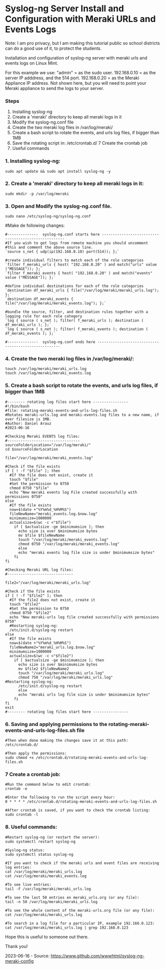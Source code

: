# Syslog-ng Server Install and Configuration with Meraki URLs and Events Logs

Note: I am pro privacy, but I am making this tutorial public so school districts can do a good use of it, to protect the students.

Installation and configuration of syslog-ng server with meraki urls and events logs on Linux Mint. 

For this example we use: 
"admin" = as the sudo user.
192.168.0.10 = as the server IP adddress, and the 514 port.
192.168.0.20 = as the Meraki Appliance IP address. Not shown here, but you will need to point your Meraki appliance to send the logs to your server.

### Steps
1. Installing syslog-ng
2. Create a 'meraki' directory to keep all meraki logs in it
3. Modify the syslog-ng.conf file
4. Create the two meraki log files in /var/log/meraki/
5. Create a bash script to rotate the events, and urls log files, if bigger than 1MB
6. Save the rotating script in: /etc/crontab.d/
7 Create the crontab job
8. Useful commands

### 1. Installing syslog-ng:
`sudo apt update && sudo apt install syslog-ng -y`

### 2. Create a 'meraki' directory to keep all meraki logs in it:
`sudo mkdir -p /var/log/meraki`

### 3. Open and Modify the syslog-ng.conf file.
`sudo nano /etc/syslog-ng/syslog-ng.conf`

#Make de following changes:

```
#--------------  syslog-ng.conf starts here -----------------------------------------------------
#If you wish to get logs from remote machine you should uncomment
#this and comment the above source line. 
`source s_net { udp(ip(192.168.0.10) port(514)); };`

#create individual filters to match each of the role categories
`filter f_meraki_urls { host( "192.168.0.20" ) and match("urls" value ("MESSAGE")); };`
`filter f_meraki_events { host( "192.168.0.20" ) and match("events" value ("MESSAGE")); };`

#define individual destinations for each of the role categories
`destination df_meraki_urls { file("/var/log/meraki/meraki_urls.log"); };`
`destination df_meraki_events { file("/var/log/meraki/meraki_events.log"); };`

#bundle the source, filter, and destination rules together with a logging rule for each role category
`log { source ( s_net ); filter( f_meraki_urls ); destination ( df_meraki_urls ); };`
`log { source ( s_net ); filter( f_meraki_events ); destination ( df_meraki_events ); };`

#--------------  syslog-ng.conf ends here -----------------------------------------------------
```

### 4. Create the two meraki log files in /var/log/meraki/:
```
touch /var/log/meraki/meraki_urls.log
touch /var/log/meraki/meraki_events.log
```

### 5. Create a bash script to rotate the events, and urls log files, if bigger than 1MB
```
#-------- rotating log files start here ----------------
#!/bin/bash
#file: rotating-meraki-events-and-urls-log-files.sh
#Rotates meraki-urls.log and meraki-events.log files to a new name, if over filesize is 1MB.
#Author: Daniel Arauz
#2023-06-16 

#Checking Meraki EVENTS log files:
#---------------------------------
sourceFolderLocation="/var/log/meraki/"
cd $sourceFolderLocation

file="/var/log/meraki/meraki_events.log"

#Check if the file exists
if [ ! -f "$file" ]; then
  #If the file does not exist, create it
  touch "$file"
  #Set the permission to 0750
  chmod 0750 "$file"
  echo "New meraki events log File created successfully with permissions 0750"
else
  #If the file exists  
  now=$(date +"%Y%m%d_%H%M%S")
  fileNewName="meraki_events.log.$now.log"
  minimumsize=1000000
  actualsize=$(wc -c <"$file")
    if [ $actualsize -ge $minimumsize ]; then
      echo size is over $minimumsize bytes
      mv $file $fileNewName
      touch "/var/log/meraki/meraki_events.log"
      chmod 0750 "/var/log/meraki/meraki_events.log"
      else
      echo "meraki events log file size is under $minimumsize bytes"
    fi
fi

#Checking Meraki URL log files:
#------------------------------

file2="/var/log/meraki/meraki_urls.log"

#Check if the file exists
if [ ! -f "$file2" ]; then
  #If the file2 does not exist, create it
  touch "$file2"
  #Set the permission to 0750
  chmod 0750 "$file2"
  echo "New meraki-urls log file created successfully with permissions 0750"
  #Restarting syslog-ng:
  /etc/init.d/syslog-ng restart
else
  #If the file exists
  now=$(date +"%Y%m%d_%H%M%S")
  fileNewName2="meraki_urls.log.$now.log"
  minimumsize=1000000
  actualsize=$(wc -c <"$file2")
    if [ $actualsize -ge $minimumsize ]; then
      echo size is over $minimumsize bytes
      mv $file2 $fileNewName2
      touch "/var/log/meraki/meraki_urls.log"
      chmod 750 "/var/log/meraki/meraki_urls.log"
#Restarting syslog-ng:
      /etc/init.d/syslog-ng restart
      else
      echo "meraki urls log file size is under $minimumsize bytes"
    fi
fi
exit
#-------- rotating log files start here ----------------
```

### 6. Saving and applying permissions to the rotating-meraki-events-and-urls-log-files.sh file
```
#Then when done making the changes save it at this path: 
/etc/crontab.d/

#Then apply the permissions: 
sudo chmod +x /etc/crontab.d/rotating-meraki-events-and-urls-log-files.sh

```

### 7 Create a crontab job:
```
#Run the command below to edit crontab:
crontab -e

#Enter the following to run the script every hour: 
0 * * * * /etc/crontab.d/rotating-meraki-events-and-urls-log-files.sh

#After crontab is saved, if you want to check the crontab listing:
sudo crontab -l

```

### 8. Useful commands:
```
#Restart syslog-ng (or restart the server):
sudo systemctl restart syslog-ng

#Syslog-ng status:
sudo systemctl status syslog-ng

#If you want to check if the meraki urls and event files are receiving log entries:
cat /var/log/meraki/meraki_urls.log
cat /var/log/meraki/meraki_events.log

#To see live entries:
tail -F /var/log/meraki/meraki_urls.log

#To see the last 50 entries en meraki_urls.org (or any file):
tail -n 50 /var/log/meraki/meraki_urls.log

#To see the whole content of the meraki-urls.org file (or any file):
cat /var/log/meraki/meraki_urls.log

#To search in a log file for a particular IP, example 192.168.0.123: 
cat /var/log/meraki/meraki_urls.log | grep 192.168.0.123

```
Hope this is useful to someone out there.

Thank you!

2023-06-16 - Source: https://www.github.com/wwwhtml/syslog-ng-meraki-config

